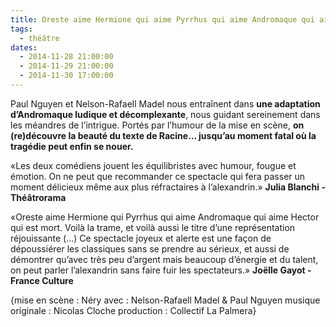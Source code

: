 ```yaml
---
title: Oreste aime Hermione qui aime Pyrrhus qui aime Andromaque qui aime Hector qui est mort...
tags: 
  - théâtre
dates:
  - 2014-11-28 21:00:00
  - 2014-11-29 21:00:00
  - 2014-11-30 17:00:00
---
```


Paul Nguyen et Nelson-Rafaell Madel nous entraînent dans **une adaptation d’Andromaque ludique et décomplexante**, nous guidant sereinement dans les méandres de l’intrigue. 
Portés par l’humour de la mise en scène, **on (re)découvre la beauté du texte de Racine... jusqu’au moment fatal où la tragédie peut enfin se nouer.**


<quote>«Les deux comédiens jouent les équilibristes avec humour, fougue et émotion. On ne peut que recommander ce spectacle qui fera passer un moment délicieux même aux plus réfractaires à l’alexandrin.» 
**Julia Blanchi - Théâtrorama**</quote>


<quote>«Oreste aime Hermione qui Pyrrhus qui aime Andromaque qui aime Hector qui est mort. Voilà la trame, et voilà aussi le titre d’une représentation réjouissante (...) Ce spectacle joyeux et alerte est une façon de dépoussiérer les classiques sans se prendre au sérieux, et aussi de démontrer qu’avec très peu d’argent mais beaucoup d’énergie et du talent, on peut parler l’alexandrin sans faire fuir les spectateurs.»
**Joëlle Gayot - France Culture**</quote>


{mise en scène : Néry
avec : Nelson-Rafaell Madel & Paul Nguyen
musique originale : Nicolas Cloche
production : Collectif La Palmera}
